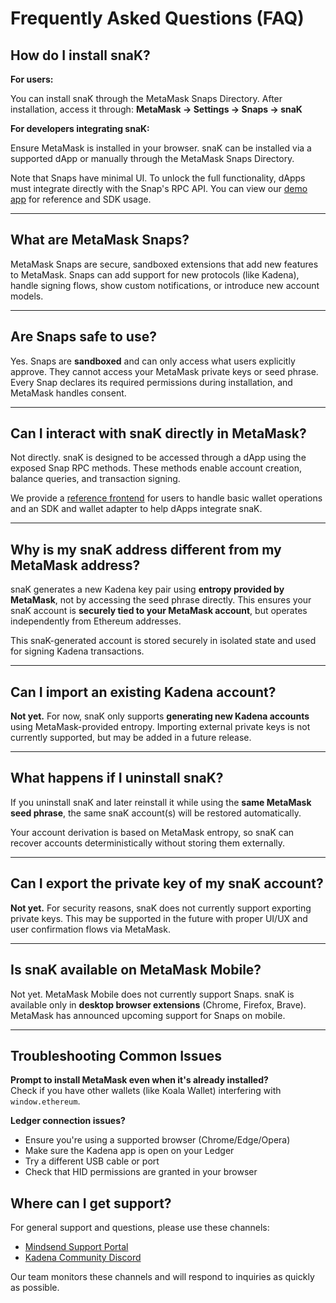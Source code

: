 # Frequently Asked Questions (FAQ)

## How do I install snaK?

**For users:**

You can install snaK through the MetaMask Snaps Directory. After installation, access it through:
**MetaMask → Settings → Snaps → snaK**

**For developers integrating snaK:**

Ensure MetaMask is installed in your browser. snaK can be installed via a supported dApp or manually through the MetaMask Snaps Directory.

Note that Snaps have minimal UI. To unlock the full functionality, dApps must integrate directly with the Snap's RPC API. You can view our [demo app](https://github.com/kadena-community/kadena-snap) for reference and SDK usage.

---

## What are MetaMask Snaps?

MetaMask Snaps are secure, sandboxed extensions that add new features to MetaMask. Snaps can add support for new protocols (like Kadena),
handle signing flows, show custom notifications, or introduce new account models.

---

## Are Snaps safe to use?

Yes. Snaps are **sandboxed** and can only access what users explicitly approve. They cannot access your MetaMask private keys or seed phrase. Every Snap declares its required permissions during installation, and MetaMask handles consent.

---

## Can I interact with snaK directly in MetaMask?

Not directly. snaK is designed to be accessed through a dApp using the exposed Snap RPC methods. These methods enable account creation, balance queries, and transaction signing.

We provide a [reference frontend](https://snak.mindsend.xyz) for users to handle basic wallet operations and an SDK and wallet adapter to help dApps integrate snaK.

---

## Why is my snaK address different from my MetaMask address?

snaK generates a new Kadena key pair using **entropy provided by MetaMask**, not by accessing the seed phrase directly. This ensures your snaK account is **securely tied to your MetaMask account**, but operates independently from Ethereum addresses.

This snaK-generated account is stored securely in isolated state and used for signing Kadena transactions.

---

## Can I import an existing Kadena account?

**Not yet.** For now, snaK only supports **generating new Kadena accounts** using MetaMask-provided entropy. Importing external private keys is not currently supported, but may be added in a future release.

---

## What happens if I uninstall snaK?

If you uninstall snaK and later reinstall it while using the **same MetaMask seed phrase**, the same snaK account(s) will be restored automatically.

Your account derivation is based on MetaMask entropy, so snaK can recover accounts deterministically without storing them externally.

---

## Can I export the private key of my snaK account?

**Not yet.** For security reasons, snaK does not currently support exporting private keys. This may be supported in the future with proper UI/UX and user confirmation flows via MetaMask.

---

## Is snaK available on MetaMask Mobile?

Not yet. MetaMask Mobile does not currently support Snaps. snaK is available only in **desktop browser extensions** (Chrome, Firefox, Brave). MetaMask has announced upcoming support for Snaps on mobile.

---

## Troubleshooting Common Issues

**Prompt to install MetaMask even when it's already installed?**  
Check if you have other wallets (like Koala Wallet) interfering with `window.ethereum`.

**Ledger connection issues?**  
- Ensure you're using a supported browser (Chrome/Edge/Opera)
- Make sure the Kadena app is open on your Ledger
- Try a different USB cable or port
- Check that HID permissions are granted in your browser

## Where can I get support?

For general support and questions, please use these channels:

- [Mindsend Support Portal](https://support.mindsend.xyz/)
- [Kadena Community Discord](https://discord.gg/CZzZSKxzWP)

Our team monitors these channels and will respond to inquiries as quickly as possible.
